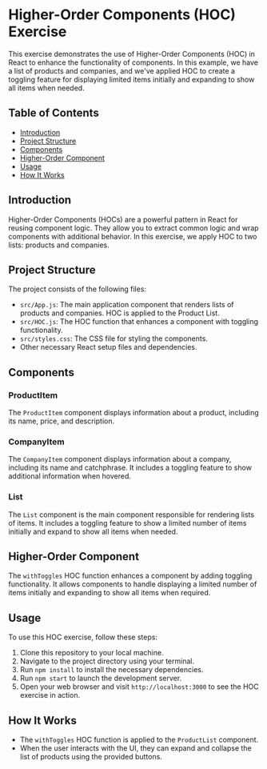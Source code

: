 # Higher-Order Components (HOC) Exercise

This exercise demonstrates the use of Higher-Order Components (HOC) in React to enhance the functionality of components. In this example, we have a list of products and companies, and we've applied HOC to create a toggling feature for displaying limited items initially and expanding to show all items when needed.

## Table of Contents

- [Introduction](#introduction)
- [Project Structure](#project-structure)
- [Components](#components)
- [Higher-Order Component](#higher-order-component)
- [Usage](#usage)
- [How It Works](#how-it-works)

## Introduction

Higher-Order Components (HOCs) are a powerful pattern in React for reusing component logic. They allow you to extract common logic and wrap components with additional behavior. In this exercise, we apply HOC to two lists: products and companies.

## Project Structure

The project consists of the following files:

- `src/App.js`: The main application component that renders lists of products and companies. HOC is applied to the Product List.
- `src/HOC.js`: The HOC function that enhances a component with toggling functionality.
- `src/styles.css`: The CSS file for styling the components.
- Other necessary React setup files and dependencies.

## Components

### ProductItem

The `ProductItem` component displays information about a product, including its name, price, and description.

### CompanyItem

The `CompanyItem` component displays information about a company, including its name and catchphrase. It includes a toggling feature to show additional information when hovered.

### List

The `List` component is the main component responsible for rendering lists of items. It includes a toggling feature to show a limited number of items initially and expand to show all items when needed.

## Higher-Order Component

The `withToggles` HOC function enhances a component by adding toggling functionality. It allows components to handle displaying a limited number of items initially and expanding to show all items when required.

## Usage

To use this HOC exercise, follow these steps:

1. Clone this repository to your local machine.
2. Navigate to the project directory using your terminal.
3. Run `npm install` to install the necessary dependencies.
4. Run `npm start` to launch the development server.
5. Open your web browser and visit `http://localhost:3000` to see the HOC exercise in action.

## How It Works

- The `withToggles` HOC function is applied to the `ProductList` component.
- When the user interacts with the UI, they can expand and collapse the list of products using the provided buttons.


